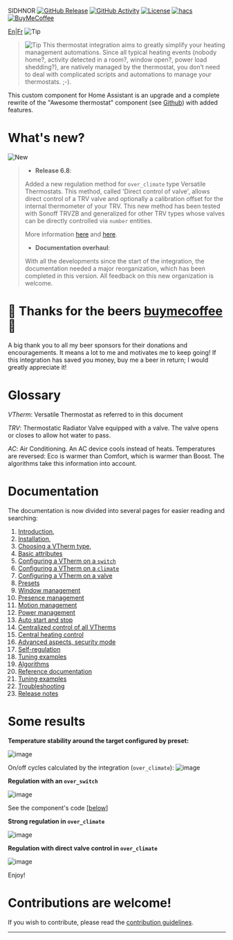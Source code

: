 SIDHNOR
[![GitHub Release][releases-shield]][releases]
[![GitHub Activity][commits-shield]][commits]
[![License][license-shield]](LICENSE)
[![hacs][hacs_badge]][hacs]
[![BuyMeCoffee][buymecoffeebadge]][buymecoffee]

[En](README.md)|[Fr](README-fr.md)
![Tip](images/icon.png)

> ![Tip](images/tips.png) This thermostat integration aims to greatly simplify your heating management automations. Since all typical heating events (nobody home?, activity detected in a room?, window open?, power load shedding?), are natively managed by the thermostat, you don’t need to deal with complicated scripts and automations to manage your thermostats. ;-).

This custom component for Home Assistant is an upgrade and a complete rewrite of the "Awesome thermostat" component (see [Github](https://github.com/dadge/awesome_thermostat)) with added features.

# What's new?
![New](images/new-icon.png)
> * **Release 6.8**:
>
> Added a new regulation method for `over_climate` type Versatile Thermostats. This method, called 'Direct control of valve', allows direct control of a TRV valve and optionally a calibration offset for the internal thermometer of your TRV. This new method has been tested with Sonoff TRVZB and generalized for other TRV types whose valves can be directly controlled via `number` entities.
>
> More information [here](documentation/en/over-climate.md) and [here](documentation/en/self-regulation.md).
>
> * **Documentation overhaul**:
>
> With all the developments since the start of the integration, the documentation needed a major reorganization, which has been completed in this version. All feedback on this new organization is welcome.

# 🍻 Thanks for the beers [buymecoffee](https://www.buymeacoffee.com/jmcollin78) 🍻
A big thank you to all my beer sponsors for their donations and encouragements. It means a lot to me and motivates me to keep going! If this integration has saved you money, buy me a beer in return; I would greatly appreciate it!

# Glossary

  _VTherm_: Versatile Thermostat as referred to in this document

  _TRV_: Thermostatic Radiator Valve equipped with a valve. The valve opens or closes to allow hot water to pass.

  _AC_: Air Conditioning. An AC device cools instead of heats. Temperatures are reversed: Eco is warmer than Comfort, which is warmer than Boost. The algorithms take this information into account.

# Documentation

The documentation is now divided into several pages for easier reading and searching:
1. [Introduction](documentation/en/presentation.md),
2. [Installation](documentation/en/installation.md),
3. [Choosing a VTherm type](documentation/en/creation.md),
4. [Basic attributes](documentation/en/base-attributes.md)
3. [Configuring a VTherm on a `switch`](documentation/en/over-switch.md)
3. [Configuring a VTherm on a `climate`](documentation/en/over-climate.md)
3. [Configuring a VTherm on a valve](documentation/en/over-valve.md)
4. [Presets](documentation/en/feature-presets.md)
5. [Window management](documentation/en/feature-window.md)
6. [Presence management](documentation/en/feature-presence.md)
7. [Motion management](documentation/en/feature-motion.md)
8. [Power management](documentation/en/feature-power.md)
9. [Auto start and stop](documentation/en/feature-auto-start-stop.md)
10. [Centralized control of all VTherms](documentation/en/feature-central-mode.md)
11. [Central heating control](documentation/en/feature-central-boiler.md)
12. [Advanced aspects, security mode](documentation/en/feature-advanced.md)
12. [Self-regulation](documentation/en/self-regulation.md)
13. [Tuning examples](documentation/en/tuning-examples.md)
14. [Algorithms](documentation/en/algorithms.md)
15. [Reference documentation](documentation/en/reference.md)
16. [Tuning examples](documentation/en/tuning-examples.md)
17. [Troubleshooting](documentation/en/troubleshooting.md)
18. [Release notes](documentation/en/releases.md)

# Some results

**Temperature stability around the target configured by preset:**

![image](documentation/en/images/results-1.png)

On/off cycles calculated by the integration (`over_climate`):
![image](documentation/en/images/results-2.png)

**Regulation with an `over_switch`**

![image](documentation/en/images/results-4.png)

See the component's code [[below](#even-better-with-apex-chart-to-tune-your-thermostat)]

**Strong regulation in `over_climate`**

![image](documentation/en/images/results-over-climate-1.png)

**Regulation with direct valve control in `over_climate`**

![image](documentation/en/images/results-over-climate-2.png)

Enjoy!

# Contributions are welcome!

If you wish to contribute, please read the [contribution guidelines](CONTRIBUTING.md).

***

[versatile_thermostat]: https://github.com/jmcollin78/versatile_thermostat
[buymecoffee]: https://www.buymeacoffee.com/jmcollin78
[buymecoffeebadge]: https://img.shields.io/badge/Buy%20me%20a%20beer-%245-orange?style=for-the-badge&logo=buy-me-a-beer
[commits-shield]: https://img.shields.io/github/commit-activity/y/jmcollin78/versatile_thermostat.svg?style=for-the-badge
[commits]: https://github.com/jmcollin78/versatile_thermostat/commits/master
[hacs]: https://github.com/custom-components/hacs
[hacs_badge]: https://img.shields.io/badge/HACS-Custom-41BDF5.svg?style=for-the-badge
[forum-shield]: https://img.shields.io/badge/community-forum-brightgreen.svg?style=for-the-badge
[forum]: https://community.home-assistant.io/
[license-shield]: https://img.shields.io/github/license/jmcollin78/versatile_thermostat.svg?style=for-the-badge
[maintenance-shield]: https://img.shields.io/badge/maintainer-Joakim%20Sørensen%20%40ludeeus-blue.svg?style=for-the-badge
[releases-shield]: https://img.shields.io/github/release/jmcollin78/versatile_thermostat.svg?style=for-the-badge
[releases]: https://github.com/jmcollin78/versatile_thermostat/releases
